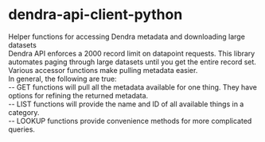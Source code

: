 # dendra-api-client-python
Helper functions for accessing  Dendra metadata and downloading large datasets    
Dendra API enforces a 2000 record limit on datapoint requests.  This library automates paging through large datasets until you get the entire record set.      
Various accessor functions make pulling metadata easier.   
In general, the following are true:    
-- GET functions will pull all the metadata available for one thing.  They have options for refining the returned metadata.    
-- LIST functions will provide the name and ID of all available things in a category.    
-- LOOKUP functions provide convenience methods for more complicated queries.    


